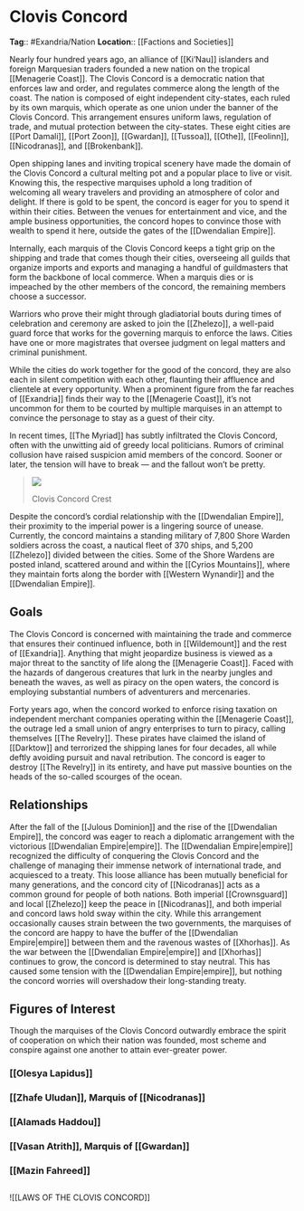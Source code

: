 # Clovis Concord
**Tag**:: #Exandria/Nation
**Location**:: [[Factions and Societies]]

Nearly four hundred years ago, an alliance of [[Ki’Nau]] islanders and foreign Marquesian traders founded a new nation on the tropical [[Menagerie Coast]]. The Clovis Concord is a democratic nation that enforces law and order, and regulates commerce along the length of the coast. The nation is composed of eight independent city-states, each ruled by its own marquis, which operate as one union under the banner of the Clovis Concord. This arrangement ensures uniform laws, regulation of trade, and mutual protection between the city-states. These eight cities are [[Port Damali]], [[Port Zoon]], [[Gwardan]], [[Tussoa]], [[Othe]], [[Feolinn]], [[Nicodranas]], and [[Brokenbank]].

Open shipping lanes and inviting tropical scenery have made the domain of the Clovis Concord a cultural melting pot and a popular place to live or visit. Knowing this, the respective marquises uphold a long tradition of welcoming all weary travelers and providing an atmosphere of color and delight. If there is gold to be spent, the concord is eager for you to spend it within their cities. Between the venues for entertainment and vice, and the ample business opportunities, the concord hopes to convince those with wealth to spend it here, outside the gates of the [[Dwendalian Empire]].

Internally, each marquis of the Clovis Concord keeps a tight grip on the shipping and trade that comes though their cities, overseeing all guilds that organize imports and exports and managing a handful of guildmasters that form the backbone of local commerce. When a marquis dies or is impeached by the other members of the concord, the remaining members choose a successor.

Warriors who prove their might through gladiatorial bouts during times of celebration and ceremony are asked to join the [[Zhelezo]], a well-paid guard force that works for the governing marquis to enforce the laws. Cities have one or more magistrates that oversee judgment on legal matters and criminal punishment.

While the cities do work together for the good of the concord, they are also each in silent competition with each other, flaunting their affluence and clientele at every opportunity. When a prominent figure from the far reaches of [[Exandria]] finds their way to the [[Menagerie Coast]], it’s not uncommon for them to be courted by multiple marquises in an attempt to convince the personage to stay as a guest of their city.

In recent times, [[The Myriad]] has subtly infiltrated the Clovis Concord, often with the unwitting aid of greedy local politicians. Rumors of criminal collusion have raised suspicion amid members of the concord. Sooner or later, the tension will have to break — and the fallout won’t be pretty.

> [![](https://media.dndbeyond.com/compendium-images/egtw/yDOyqyOocErRgYJK/02-04.png)](https://media.dndbeyond.com/compendium-images/egtw/yDOyqyOocErRgYJK/02-04.png)
> 
> Clovis Concord Crest

Despite the concord’s cordial relationship with the [[Dwendalian Empire]], their proximity to the imperial power is a lingering source of unease. Currently, the concord maintains a standing military of 7,800 Shore Warden soldiers across the coast, a nautical fleet of 370 ships, and 5,200 [[Zhelezo]] divided between the cities. Some of the Shore Wardens are posted inland, scattered around and within the [[Cyrios Mountains]], where they maintain forts along the border with [[Western Wynandir]] and the [[Dwendalian Empire]].

## Goals

The Clovis Concord is concerned with maintaining the trade and commerce that ensures their continued influence, both in [[Wildemount]] and the rest of [[Exandria]]. Anything that might jeopardize business is viewed as a major threat to the sanctity of life along the [[Menagerie Coast]]. Faced with the hazards of dangerous creatures that lurk in the nearby jungles and beneath the waves, as well as piracy on the open waters, the concord is employing substantial numbers of adventurers and mercenaries.

Forty years ago, when the concord worked to enforce rising taxation on independent merchant companies operating within the [[Menagerie Coast]], the outrage led a small union of angry enterprises to turn to piracy, calling themselves [[The Revelry]]. These pirates have claimed the island of [[Darktow]] and terrorized the shipping lanes for four decades, all while deftly avoiding pursuit and naval retribution. The concord is eager to destroy [[The Revelry]] in its entirety, and have put massive bounties on the heads of the so-called scourges of the ocean.

## Relationships

After the fall of the [[Julous Dominion]] and the rise of the [[Dwendalian Empire]], the concord was eager to reach a diplomatic arrangement with the victorious [[Dwendalian Empire|empire]]. The [[Dwendalian Empire|empire]] recognized the difficulty of conquering the Clovis Concord and the challenge of managing their immense network of international trade, and acquiesced to a treaty. This loose alliance has been mutually beneficial for many generations, and the concord city of [[Nicodranas]] acts as a common ground for people of both nations. Both imperial [[Crownsguard]] and local [[Zhelezo]] keep the peace in [[Nicodranas]], and both imperial and concord laws hold sway within the city. While this arrangement occasionally causes strain between the two governments, the marquises of the concord are happy to have the buffer of the [[Dwendalian Empire|empire]] between them and the ravenous wastes of [[Xhorhas]]. As the war between the [[Dwendalian Empire|empire]] and [[Xhorhas]] continues to grow, the concord is determined to stay neutral. This has caused some tension with the [[Dwendalian Empire|empire]], but nothing the concord worries will overshadow their long-standing treaty.

## Figures of Interest

Though the marquises of the Clovis Concord outwardly embrace the spirit of cooperation on which their nation was founded, most scheme and conspire against one another to attain ever-greater power.

### [[Olesya Lapidus]]

### [[Zhafe Uludan]], Marquis of [[Nicodranas]]

### [[Alamads Haddou]]

### [[Vasan Atrith]], Marquis of [[Gwardan]]

### [[Mazin Fahreed]]

##
![[LAWS OF THE CLOVIS CONCORD]]